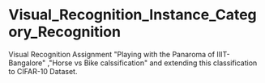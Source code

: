 # Visual_Recognition_Instance_Category_Recognition
Visual Recognition Assignment "Playing with the Panaroma of IIIT-Bangalore" ,"Horse vs Bike calssification" and extending this classification to CIFAR-10 Dataset.
